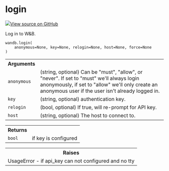 # login

<!-- Insert buttons and diff -->


[![](https://www.tensorflow.org/images/GitHub-Mark-32px.png)View source on GitHub](https://www.github.com/wandb/client/tree/master/wandb/sdk/wandb_login.py#L22-L43)




Log in to W&B.

<pre class="devsite-click-to-copy prettyprint lang-py tfo-signature-link">
<code>wandb.login(
    anonymous=None, key=None, relogin=None, host=None, force=None
)
</code></pre>



<!-- Placeholder for "Used in" -->


<!-- Tabular view -->
<table>
<tr><th>Arguments</th></tr>

<tr>
<td>
<code>anonymous</code>
</td>
<td>
(string, optional) Can be "must", "allow", or "never".
If set to "must" we'll always login anonymously, if set to
"allow" we'll only create an anonymous user if the user
isn't already logged in.
</td>
</tr><tr>
<td>
<code>key</code>
</td>
<td>
(string, optional) authentication key.
</td>
</tr><tr>
<td>
<code>relogin</code>
</td>
<td>
(bool, optional) If true, will re-prompt for API key.
</td>
</tr><tr>
<td>
<code>host</code>
</td>
<td>
(string, optional) The host to connect to.
</td>
</tr>
</table>



<!-- Tabular view -->
<table>
<tr><th>Returns</th></tr>

<tr>
<td>
<code>bool</code>
</td>
<td>
if key is configured
</td>
</tr>
</table>



<!-- Tabular view -->
<table>
<tr><th>Raises</th></tr>
<tr>
<td>
UsageError - if api_key can not configured and no tty
</td>
</tr>

</table>

